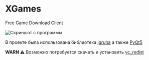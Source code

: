 # XGames
Free Game Download Client

![Скриншот с программы](https://i.imgur.com/XTBR8G6.png)

В проекте была использована библиотека [igruha](https://pypi.org/project/igruha/) а также [PyQt5](https://pypi.org/project/PyQt5/)

**WARN ⚠️**
Возможно потребуется скачать и установить [vc_redist](https://www.microsoft.com/ru-ru/download/details.aspx?id=48145)
